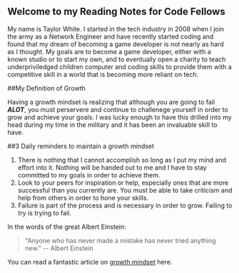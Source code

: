 

## Welcome to my Reading Notes for Code Fellows

My name is Taylor White. I started in the tech industry in 2008 when I join the army as a Network Engineer and have recently started coding and found that my dream of becoming a game developer is not nearly as hard as I thought. My goals are to become a game developer, either with a known studio or to start my own, and to eventually open a charity to teach underpriviledged children computer and coding skills to provide them with a competitive skill in a world that is becoming more reliant on tech.

##My Definition of Growth

Having a growth mindset is realizing that although you are going to fail ***ALOT***, you must perservere and continue to challenege yourself in order to grow and achieve your goals. I was lucky enough to have this drilled into my head during my time in the military and it has been an invaluable skill to have.

##3 Daily reminders to maintain a growth mindset

1. There is nothing that I cannot accomplish so long as I put my mind and effort into it. Nothing will be handed out to me and I have to stay committed to my goals in order to achieve them.
2. Look to your peers for inspiration or help, especially ones that are more successful than you currently are. You must be able to take criticism and help from others in order to hone your skills.
3. Failure is part of the process and is necessary in order to grow. Failing to try is trying to fail.

In the words of the great Albert Einstein:

  >"Anyone who has never made a mistake has never tried anything new." -- Albert Einstein
  
You can read a fantastic article on [growth mindset](https://www.atlassian.com/blog/inside-atlassian/growth-mindset) here.

